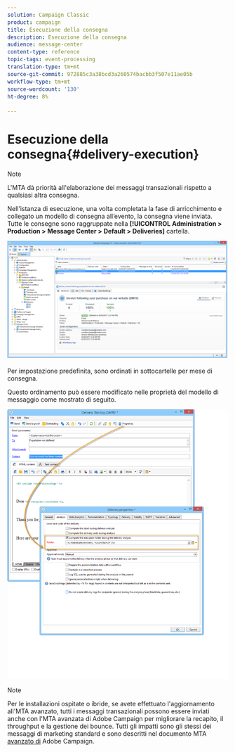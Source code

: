 ```yaml
---
solution: Campaign Classic
product: campaign
title: Esecuzione della consegna
description: Esecuzione della consegna
audience: message-center
content-type: reference
topic-tags: event-processing
translation-type: tm+mt
source-git-commit: 972885c3a38bcd3a260574bacbb3f507e11ae05b
workflow-type: tm+mt
source-wordcount: '130'
ht-degree: 8%

---
```



# Esecuzione della consegna{#delivery-execution}

>[!NOTE]
>
>L&#39;MTA dà priorità all&#39;elaborazione dei messaggi transazionali rispetto a qualsiasi altra consegna.

Nell’istanza di esecuzione, una volta completata la fase di arricchimento e collegato un modello di consegna all’evento, la consegna viene inviata. Tutte le consegne sono raggruppate nella **[!UICONTROL Administration > Production > Message Center > Default > Deliveries]** cartella.

![](assets/messagecenter_deliveries_execinstances_001.png)

Per impostazione predefinita, sono ordinati in sottocartelle per mese di consegna.

Questo ordinamento può essere modificato nelle proprietà del modello di messaggio come mostrato di seguito.

![](assets/messagecenter_deliveries_properties_001.png)

>[!NOTE]
>
>Per le installazioni ospitate o ibride, se avete effettuato l&#39;aggiornamento all&#39;MTA avanzato, tutti i messaggi transazionali possono essere inviati anche con l&#39;MTA avanzata di Adobe Campaign  per migliorare la recapito, il throughput e la gestione dei bounce. Tutti gli impatti sono gli stessi dei messaggi di marketing standard e sono descritti nel documento MTA [avanzato di](https://helpx.adobe.com/it/campaign/kb/acc-campaign-enhanced-mta.html) Adobe Campaign.